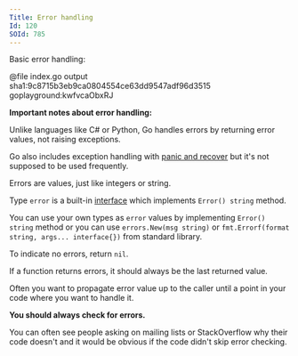 ```yaml
---
Title: Error handling
Id: 120
SOId: 785
---
```

Basic error handling:

@file index.go output sha1:9c8715b3eb9ca0804554ce63dd9547adf96d3515 goplayground:kwfvcaObxRJ

**Important notes about error handling:**

Unlike languages like C# or Python, Go handles errors by returning error values, not raising exceptions.

Go also includes exception handling with [panic and recover](131) but it's not supposed to be used frequently.

Errors are values, just like integers or string.

Type `error` is a built-in [interface](90) which implements `Error() string` method.

You can use your own types as `error` values by implementing `Error() string` method or you can use `errors.New(msg string)` or `fmt.Errorf(format string, args... interface{})` from standard library.

To indicate no errors, return `nil`.

If a function returns errors, it should always be the last returned value.

Often you want to propagate error value up to the caller until a point in your code where you want to handle it.

**You should always check for errors.**

You can often see people asking on mailing lists or StackOverflow why their code doesn't and it would be obvious if the code didn't skip error checking.

